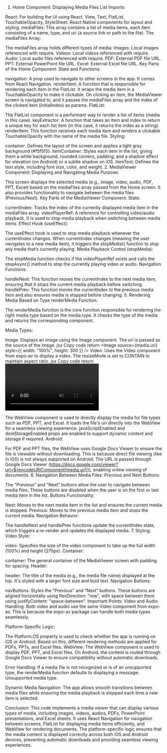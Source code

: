 1. Home Component: Displaying Media Files List
   Imports:

React: For building the UI using React.
View, Text, FlatList, TouchableOpacity, StyleSheet: React Native components for layout and styling.
mediaFiles: This array contains a list of media items, each item consisting of a name, type, and uri (a source link or path to the file).
The mediaFiles Array:

The mediaFiles array holds different types of media:
Images: Local images referenced with require.
Videos: Local videos referenced with require.
Audio: Local audio files referenced with require.
PDF: External PDF file URL.
PPT: External PowerPoint file URL.
Excel: External Excel file URL.
Key Parts of the Home Component:
State and Functions:

navigation: A prop used to navigate to other screens in the app. It comes from React Navigation.
renderItem: A function that is responsible for rendering each item in the FlatList.
It wraps the media item in a TouchableOpacity to make it clickable.
On clicking an item, the MediaViewer screen is navigated to, and it passes the mediaFiles array and the index of the clicked item (initialIndex) as params.
FlatList:

The FlatList component is a performant way to render a list of items (media in this case).
keyExtractor: A function that takes an item and index to return a unique key for each list item (in this case, it returns the index as a string).
renderItem: This function receives each media item and renders a clickable TouchableOpacity with the name of the media file.
Styling:

container: Defines the layout of the screen and applies a light gray background (#f5f5f5).
itemContainer: Styles each item in the list, giving them a white background, rounded corners, padding, and a shadow effect for elevation (on Android) or a subtle shadow on iOS.
itemText: Defines the text style, including font size, color, and weight. 2. MediaViewer Component: Displaying and Navigating Media
Purpose:

This screen displays the selected media (e.g., image, video, audio, PDF, PPT, Excel) based on the mediaFiles array passed from the Home screen.
It also provides functionality to navigate between the media files (Previous/Next).
Key Parts of the MediaViewer Component:
State:

currentIndex: Tracks the index of the currently displayed media item in the mediaFiles array.
videoPlayerRef: A reference for controlling video/audio playback. It is used to stop media playback when switching between media items.
Effect Hook (useEffect):

The useEffect hook is used to stop media playback whenever the currentIndex changes.
When currentIndex changes (meaning the user navigates to a new media item), it triggers the stopMedia() function to stop any media that’s currently playing.
Media Playback Control (stopMedia):

The stopMedia function checks if the videoPlayerRef exists and calls the stopAsync() method to stop the currently playing video or audio.
Navigation Functions:

handleNext: This function moves the currentIndex to the next media item, ensuring that it stops the current media playback before switching.
handlePrev: This function moves the currentIndex to the previous media item and also ensures media is stopped before changing. 5. Rendering Media Based on Type
renderMedia Function:

The renderMedia function is the core function responsible for rendering the right media type based on the media.type. It checks the type of the media and returns the corresponding component.

Media Types:

Image: Displays an image using the Image component. The uri is passed as the source of the image.
jsx
Copy code
return <Image source={media.uri} style={{ width: "100%", height: 300 }} />
Video: Uses the Video component from expo-av to display a video. The resizeMode is set to CONTAIN to maintain aspect ratio.
jsx
Copy code
return <Video ref={videoPlayerRef} style={styles.video} source={media.uri} useNativeControls resizeMode={ResizeMode.CONTAIN} />
Audio: The same Video component from expo-av is used to play audio, as it handles both video and audio.
PDF/PPT/Excel: For these file types, the WebView component is used to display the document. The rendering differs between iOS and Android:
iOS: Directly loads the file URL.
Android: Uses Google Docs Viewer to display the file (https://docs.google.com/viewer?url=<file-uri>).
Platform-Specific Media Handling (iOS vs. Android):
iOS:

The WebView component is used to directly display the media for file types such as PDF, PPT, and Excel.
It loads the file's uri directly into the WebView for a seamless viewing experience.
javaScriptEnabled and domStorageEnabled props are enabled to support dynamic content and storage if required.
Android:

For PDF and PPT files, the WebView uses Google Docs Viewer to ensure the file is viewable without downloading. This is because direct file viewing (like in iOS) is not always supported on Android.
The URL is passed through Google Docs Viewer (https://docs.google.com/viewer?url=${encodeURIComponent(media.uri)}), enabling online viewing of documents. 6. Navigation Between Media Files:
Previous and Next Buttons:

The "Previous" and "Next" buttons allow the user to navigate between media files.
These buttons are disabled when the user is on the first or last media item in the list.
Buttons Functionality:

Next: Moves to the next media item in the list and ensures the current media is stopped.
Previous: Moves to the previous media item and stops the current media.
Navigation Behavior:

The handleNext and handlePrev functions update the currentIndex state, which triggers a re-render and updates the displayed media. 7. Styling:
Video Style:

video: Specifies the size of the video component to take up the full width (100%) and height (275px).
Container:

container: The general container of the MediaViewer screen with padding for spacing.
Header:

header: The title of the media (e.g., the media file name) displayed at the top. It's styled with a larger font size and bold text.
Navigation Buttons:

navButtons: Styles the "Previous" and "Next" buttons. These buttons are aligned horizontally using flexDirection: "row", with space between them using justifyContent: "space-between".
Important Points:
Video and Audio Handling: Both video and audio use the same Video component from expo-av. This is because the expo-av package can handle both media types seamlessly.

Platform-Specific Logic:

The Platform.OS property is used to check whether the app is running on iOS or Android. Based on this, different rendering methods are applied for PDFs, PPTs, and Excel files.
WebView: The WebView component is used to display PDF, PPT, and Excel files. On Android, the content is routed through Google Docs Viewer to ensure compatibility without automatic downloads.

Error Handling: If a media file is not recognized or is of an unsupported type, the renderMedia function defaults to displaying a message: Unsupported media type.

Dynamic Media Navigation: The app allows smooth transitions between media files while ensuring the media playback is stopped each time a new item is selected.

Conclusion:
This code implements a media viewer that can display various types of media, including images, videos, audios, PDFs, PowerPoint presentations, and Excel sheets. It uses React Navigation for navigation between screens, FlatList for displaying media items efficiently, and WebView for rendering documents. The platform-specific logic ensures that the media content is displayed correctly across both iOS and Android devices, preventing automatic downloads and providing seamless viewing experiences.
